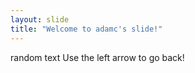 ```yaml
---
layout: slide
title: "Welcome to adamc's slide!"
---
```

random text
Use the left arrow to go back!
